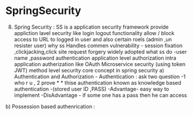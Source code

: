 # SpringSecurity
8) Spring Security :
SS is a application security framework provide appliction lavel security
like login logout functionality
allow / block access to URL to logged in user and also certain roels (admin ,un resister user)
why ss
Handles commen vulnerability - session fixation ,clickjacking,click site request forgery
widely adopted
what ss do -user name ,password authentication
application level authorization
intra application autherization like OAuth
Microservice security (using token JWT)
method level security
core concept in spring security
a) Authentication and Authorization - Authentication : ask two question -1 who r u , 2 prove * * thise authentication known as knowledge based authentication -(stored user ID ,PASS) -Advantage- easy way to implement -DisAdvantage - if some one has a pass then he can access

b) Possession based authenrication :

